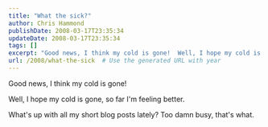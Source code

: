```yaml
---
title: "What the sick?"
author: Chris Hammond
publishDate: 2008-03-17T23:35:34
updateDate: 2008-03-17T23:35:34
tags: []
excerpt: "Good news, I think my cold is gone!  Well, I hope my cold is gone, so far I'm feeling better.   What's up with all my short blog posts lately? Too damn busy, that's what. "
url: /2008/what-the-sick  # Use the generated URL with year
---
```

<p>Good news, I think my cold is gone!</p> <p>Well, I hope my cold is gone, so far I'm feeling better.</p> <p>What's up with all my short blog posts lately? Too damn busy, that's what.</p>
